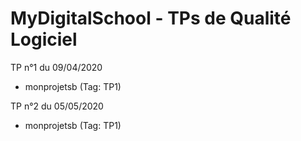 # MyDigitalSchool - TPs de Qualité Logiciel

TP n°1 du 09/04/2020
* monprojetsb (Tag: TP1)

TP n°2 du 05/05/2020
* monprojetsb (Tag: TP1)
